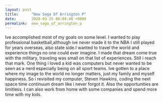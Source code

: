 ```yaml
---
layout: post
title:      "New Saga Of Arrington P"
date:       2020-03-25 00:04:48 +0000
permalink:  new_saga_of_arrington_p
---
```



Ive accomplished most of my goals on some level. I wanted to play professional basketball,although ive never made it to the NBA I still  played for years overseas, also state side.I wanted to travel the world and experience things no one could ever imagine. I made that dream come true with the military, traveling was small on that list of experiences. Still i reach that mark. One thing i loved a kid was computers but never wanted to be seen as a nerd especially being on all sport teams. Ive gotten to a place where my image to the world no longer matters, just my family and myself happiness. So i revisited my computer, Steven Hawkins, coding the next space time continuum dream like i  never forgot it. Also the opportunities are limitless. I can also work from home with some companies and spend more time with my kids. 
